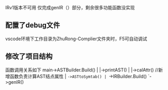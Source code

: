 IRv1版本不可用
仅完成genIR（）部分，剩余很多功能函数没实现

## 配置了debug文件
vscode环境下工作目录为ZhuRong-Complier文件夹时，F5可自动调试

## 修改了项目结构
函数调用关系如下
main->ASTBuilder.Build()
    |   |->printAST()
    |   |->calAttr()    //新增函数负责计算AST结点属性
    |   `->ASTtoSymtab()
    |
    `->IRBuilder.Build()
        `->genIR()